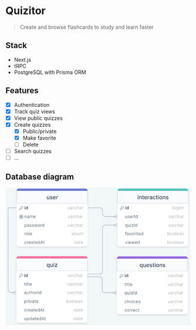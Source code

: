 # Quizitor

> Create and browse flashcards to study and learn faster

## Stack

- Next.js
- tRPC
- PostgreSQL with Prisma ORM

## Features

- [x] Authentication
- [x] Track quiz views
- [x] View public quizzes
- [x] Create quizzes
  - [x] Public/private
  - [x] Make favorite
  - [ ] Delete
- [ ] Search quizzes
- [ ] ...

## Database diagram

![Db diagram](db_diagram.png)
